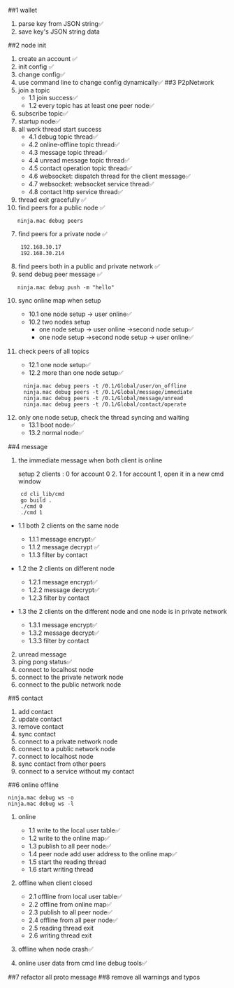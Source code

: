 ##1 wallet
1. parse key from JSON string✅
2. save key's JSON string data

##2 node init
1. create an account ✅
2. init config ✅
3. change config✅
4. use command line to change config dynamically✅
##3 P2pNetwork
1. join a topic
   - 1.1 join success✅
   - 1.2 every topic has at least one peer node✅
2. subscribe topic✅
3. startup node✅
4. all work thread start success 
    - 4.1 debug topic thread✅
    - 4.2 online-offline topic thread✅
    - 4.3 message topic thread✅
    - 4.4 unread message topic thread✅
    - 4.5 contact operation topic thread✅
    - 4.6 websocket: dispatch thread for the client message✅
    - 4.7 websocket: websocket service thread✅
    - 4.8 contact http service thread✅
5. thread exit gracefully ✅
6. find peers for a public node  ✅
 ```       
    ninja.mac debug peers
```
7. find peers for a private node ✅
```
    192.168.30.17
    192.168.30.214
```
8. find peers both in a public and private network ✅ 
9. send debug peer message ✅
```
   ninja.mac debug push -m "hello"
```
10. sync online map when setup 
      - 10.1 one node setup -> user online✅
      - 10.2 two nodes setup
         + one node setup -> user online ->second node setup✅
         + one node setup ->second node setup -> user online✅

11. check peers of all topics 
      - 12.1 one node setup✅
      - 12.2 more than one node setup✅
```
     ninja.mac debug peers -t /0.1/Global/user/on_offline
     ninja.mac debug peers -t /0.1/Global/message/immediate
     ninja.mac debug peers -t /0.1/Global/message/unread
     ninja.mac debug peers -t /0.1/Global/contact/operate
```   
12. only one node setup, check the thread syncing and waiting
    - 13.1 boot node✅
    - 13.2 normal node✅
    
##4 message
1. the immediate message when both client is online
        
    setup 2 clients : 0 for account 0  2. 1 for account 1, open it in a new cmd window
```
    cd cli_lib/cmd
    go build .
    ./cmd 0
    ./cmd 1
```
    
- 1.1 both 2 clients on the same node
    - 1.1.1 message encrypt✅
    - 1.1.2 message decrypt ✅
    - 1.1.3 filter by contact
    
- 1.2 the 2 clients on different node
    - 1.2.1 message encrypt✅
    - 1.2.2 message decrypt✅
    - 1.2.3 filter by contact
    
- 1.3 the 2 clients on the different node and one node is in private network
  - 1.3.1 message encrypt✅
  - 1.3.2 message decrypt✅
  - 1.3.3 filter by contact
    
2. unread message
3. ping pong status✅
4. connect to localhost node
5. connect to the private network node
6. connect to the public network node

##5 contact
1. add contact
2. update contact
3. remove contact
4. sync contact
5. connect to a private network node
6. connect to a public network node
7. connect to localhost node
8. sync contact from other peers
9. connect to a service without my contact

##6 online offline
```
ninja.mac debug ws -o
ninja.mac debug ws -l
```
1. online
    - 1.1 write to the local user table✅
    - 1.2 write to the online map✅
    - 1.3 publish to all peer node✅
    - 1.4 peer node add user address to the online map✅
    - 1.5 start the reading thread
    - 1.6 start writing thread

2. offline when client closed
    - 2.1 offline from local user table✅
    - 2.2 offline from online map✅
    - 2.3 publish to all peer node✅
    - 2.4 offline from all peer node✅
    - 2.5 reading thread exit
    - 2.6 writing thread exit

3. offline when node crash✅
3. online user data from cmd line debug tools✅

##7 refactor all proto message
##8 remove all warnings and typos